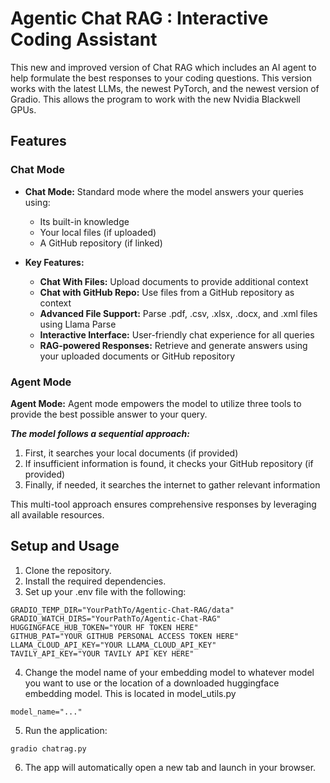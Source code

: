 # Agentic Chat RAG : Interactive Coding Assistant
This new and improved version of Chat RAG which includes an AI agent to help formulate the best responses 
to your coding questions. This version works with the latest LLMs, the newest PyTorch, and the newest 
version of Gradio. This allows the program to work with the new Nvidia Blackwell GPUs.

## Features
### Chat Mode
- **Chat Mode:** Standard mode where the model answers your queries using:
  - Its built-in knowledge
  - Your local files (if uploaded)
  - A GitHub repository (if linked)

- **Key Features:**
  - **Chat With Files:** Upload documents to provide additional context
  - **Chat with GitHub Repo:** Use files from a GitHub repository as context
  - **Advanced File Support:** Parse .pdf, .csv, .xlsx, .docx, and .xml files using Llama Parse
  - **Interactive Interface:** User-friendly chat experience for all queries
  - **RAG-powered Responses:** Retrieve and generate answers using your uploaded documents or GitHub repository


### Agent Mode
**Agent Mode:** Agent mode empowers the model to utilize three tools to provide the best possible answer to your query.  

***The model follows a sequential approach:***
  1. First, it searches your local documents (if provided)
  2. If insufficient information is found, it checks your GitHub repository (if provided)
  3. Finally, if needed, it searches the internet to gather relevant information

This multi-tool approach ensures comprehensive responses by leveraging all available resources.

## Setup and Usage
1. Clone the repository.
2. Install the required dependencies.
3. Set up your .env file with the following:
````
GRADIO_TEMP_DIR="YourPathTo/Agentic-Chat-RAG/data"
GRADIO_WATCH_DIRS="YourPathTo/Agentic-Chat-RAG"
HUGGINGFACE_HUB_TOKEN="YOUR HF TOKEN HERE"
GITHUB_PAT="YOUR GITHUB PERSONAL ACCESS TOKEN HERE"
LLAMA_CLOUD_API_KEY="YOUR LLAMA_CLOUD_API_KEY"
TAVILY_API_KEY="YOUR TAVILY API KEY HERE"
````
4. Change the model name of your embedding model to whatever model you want to use or the location of
a downloaded huggingface embedding model. This is located in model_utils.py
```
model_name="..."
```

5. Run the application:
````
gradio chatrag.py
````
6. The app will automatically open a new tab and launch in your browser.

